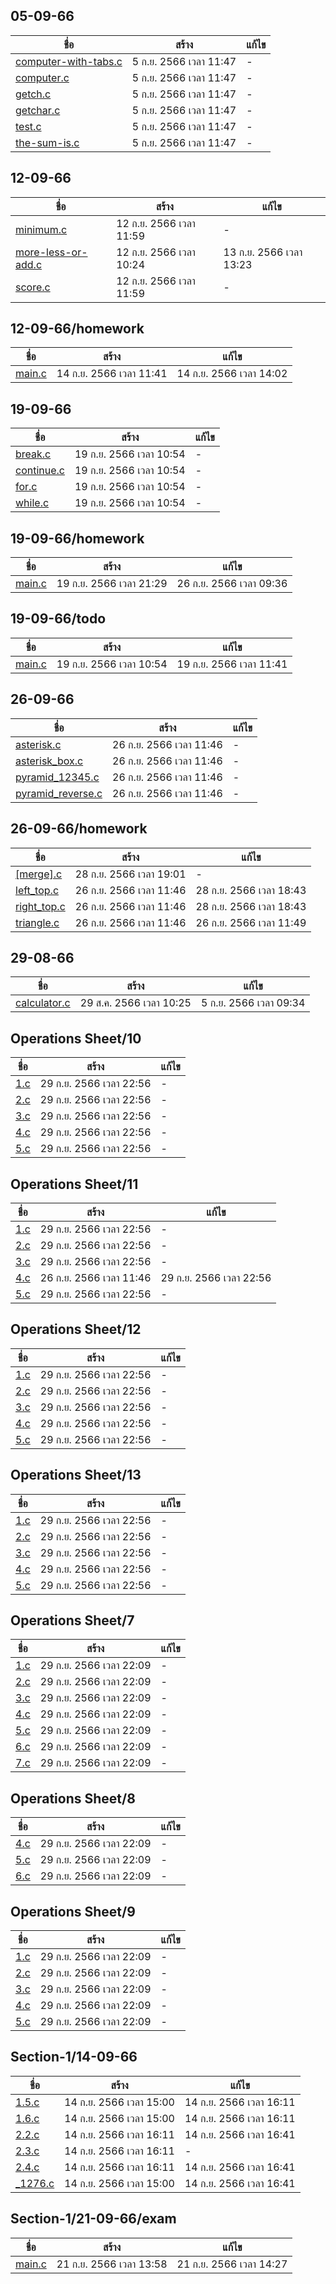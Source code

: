 ## 05-09-66

| ชื่อ                                                  | สร้าง                  | แก้ไข |
| ----------------------------------------------------- | ---------------------- | ----- |
| [computer-with-tabs.c](05-09-66/computer-with-tabs.c) | 5 ก.ย. 2566 เวลา 11:47 | -     |
| [computer.c](05-09-66/computer.c)                     | 5 ก.ย. 2566 เวลา 11:47 | -     |
| [getch.c](05-09-66/getch.c)                           | 5 ก.ย. 2566 เวลา 11:47 | -     |
| [getchar.c](05-09-66/getchar.c)                       | 5 ก.ย. 2566 เวลา 11:47 | -     |
| [test.c](05-09-66/test.c)                             | 5 ก.ย. 2566 เวลา 11:47 | -     |
| [the-sum-is.c](05-09-66/the-sum-is.c)                 | 5 ก.ย. 2566 เวลา 11:47 | -     |

## 12-09-66

| ชื่อ                                              | สร้าง                   | แก้ไข                   |
| ------------------------------------------------- | ----------------------- | ----------------------- |
| [minimum.c](12-09-66/minimum.c)                   | 12 ก.ย. 2566 เวลา 11:59 | -                       |
| [more-less-or-add.c](12-09-66/more-less-or-add.c) | 12 ก.ย. 2566 เวลา 10:24 | 13 ก.ย. 2566 เวลา 13:23 |
| [score.c](12-09-66/score.c)                       | 12 ก.ย. 2566 เวลา 11:59 | -                       |

## 12-09-66/homework

| ชื่อ                               | สร้าง                   | แก้ไข                   |
| ---------------------------------- | ----------------------- | ----------------------- |
| [main.c](12-09-66/homework/main.c) | 14 ก.ย. 2566 เวลา 11:41 | 14 ก.ย. 2566 เวลา 14:02 |

## 19-09-66

| ชื่อ                              | สร้าง                   | แก้ไข |
| --------------------------------- | ----------------------- | ----- |
| [break.c](19-09-66/break.c)       | 19 ก.ย. 2566 เวลา 10:54 | -     |
| [continue.c](19-09-66/continue.c) | 19 ก.ย. 2566 เวลา 10:54 | -     |
| [for.c](19-09-66/for.c)           | 19 ก.ย. 2566 เวลา 10:54 | -     |
| [while.c](19-09-66/while.c)       | 19 ก.ย. 2566 เวลา 10:54 | -     |

## 19-09-66/homework

| ชื่อ                               | สร้าง                   | แก้ไข                   |
| ---------------------------------- | ----------------------- | ----------------------- |
| [main.c](19-09-66/homework/main.c) | 19 ก.ย. 2566 เวลา 21:29 | 26 ก.ย. 2566 เวลา 09:36 |

## 19-09-66/todo

| ชื่อ                           | สร้าง                   | แก้ไข                   |
| ------------------------------ | ----------------------- | ----------------------- |
| [main.c](19-09-66/todo/main.c) | 19 ก.ย. 2566 เวลา 10:54 | 19 ก.ย. 2566 เวลา 11:41 |

## 26-09-66

| ชื่อ                                            | สร้าง                   | แก้ไข |
| ----------------------------------------------- | ----------------------- | ----- |
| [asterisk.c](26-09-66/asterisk.c)               | 26 ก.ย. 2566 เวลา 11:46 | -     |
| [asterisk_box.c](26-09-66/asterisk_box.c)       | 26 ก.ย. 2566 เวลา 11:46 | -     |
| [pyramid_12345.c](26-09-66/pyramid_12345.c)     | 26 ก.ย. 2566 เวลา 11:46 | -     |
| [pyramid_reverse.c](26-09-66/pyramid_reverse.c) | 26 ก.ย. 2566 เวลา 11:46 | -     |

## 26-09-66/homework

| ชื่อ                                         | สร้าง                   | แก้ไข                   |
| -------------------------------------------- | ----------------------- | ----------------------- |
| [[merge].c](26-09-66/homework/[merge].c)     | 28 ก.ย. 2566 เวลา 19:01 | -                       |
| [left_top.c](26-09-66/homework/left_top.c)   | 26 ก.ย. 2566 เวลา 11:46 | 28 ก.ย. 2566 เวลา 18:43 |
| [right_top.c](26-09-66/homework/right_top.c) | 26 ก.ย. 2566 เวลา 11:46 | 28 ก.ย. 2566 เวลา 18:43 |
| [triangle.c](26-09-66/homework/triangle.c)   | 26 ก.ย. 2566 เวลา 11:46 | 26 ก.ย. 2566 เวลา 11:49 |

## 29-08-66

| ชื่อ                                  | สร้าง                   | แก้ไข                  |
| ------------------------------------- | ----------------------- | ---------------------- |
| [calculator.c](29-08-66/calculator.c) | 29 ส.ค. 2566 เวลา 10:25 | 5 ก.ย. 2566 เวลา 09:34 |

## Operations Sheet/10

| ชื่อ                             | สร้าง                   | แก้ไข |
| -------------------------------- | ----------------------- | ----- |
| [1.c](Operations%20Sheet/10/1.c) | 29 ก.ย. 2566 เวลา 22:56 | -     |
| [2.c](Operations%20Sheet/10/2.c) | 29 ก.ย. 2566 เวลา 22:56 | -     |
| [3.c](Operations%20Sheet/10/3.c) | 29 ก.ย. 2566 เวลา 22:56 | -     |
| [4.c](Operations%20Sheet/10/4.c) | 29 ก.ย. 2566 เวลา 22:56 | -     |
| [5.c](Operations%20Sheet/10/5.c) | 29 ก.ย. 2566 เวลา 22:56 | -     |

## Operations Sheet/11

| ชื่อ                             | สร้าง                   | แก้ไข                   |
| -------------------------------- | ----------------------- | ----------------------- |
| [1.c](Operations%20Sheet/11/1.c) | 29 ก.ย. 2566 เวลา 22:56 | -                       |
| [2.c](Operations%20Sheet/11/2.c) | 29 ก.ย. 2566 เวลา 22:56 | -                       |
| [3.c](Operations%20Sheet/11/3.c) | 29 ก.ย. 2566 เวลา 22:56 | -                       |
| [4.c](Operations%20Sheet/11/4.c) | 26 ก.ย. 2566 เวลา 11:46 | 29 ก.ย. 2566 เวลา 22:56 |
| [5.c](Operations%20Sheet/11/5.c) | 29 ก.ย. 2566 เวลา 22:56 | -                       |

## Operations Sheet/12

| ชื่อ                             | สร้าง                   | แก้ไข |
| -------------------------------- | ----------------------- | ----- |
| [1.c](Operations%20Sheet/12/1.c) | 29 ก.ย. 2566 เวลา 22:56 | -     |
| [2.c](Operations%20Sheet/12/2.c) | 29 ก.ย. 2566 เวลา 22:56 | -     |
| [3.c](Operations%20Sheet/12/3.c) | 29 ก.ย. 2566 เวลา 22:56 | -     |
| [4.c](Operations%20Sheet/12/4.c) | 29 ก.ย. 2566 เวลา 22:56 | -     |
| [5.c](Operations%20Sheet/12/5.c) | 29 ก.ย. 2566 เวลา 22:56 | -     |

## Operations Sheet/13

| ชื่อ                             | สร้าง                   | แก้ไข |
| -------------------------------- | ----------------------- | ----- |
| [1.c](Operations%20Sheet/13/1.c) | 29 ก.ย. 2566 เวลา 22:56 | -     |
| [2.c](Operations%20Sheet/13/2.c) | 29 ก.ย. 2566 เวลา 22:56 | -     |
| [3.c](Operations%20Sheet/13/3.c) | 29 ก.ย. 2566 เวลา 22:56 | -     |
| [4.c](Operations%20Sheet/13/4.c) | 29 ก.ย. 2566 เวลา 22:56 | -     |
| [5.c](Operations%20Sheet/13/5.c) | 29 ก.ย. 2566 เวลา 22:56 | -     |

## Operations Sheet/7

| ชื่อ                            | สร้าง                   | แก้ไข |
| ------------------------------- | ----------------------- | ----- |
| [1.c](Operations%20Sheet/7/1.c) | 29 ก.ย. 2566 เวลา 22:09 | -     |
| [2.c](Operations%20Sheet/7/2.c) | 29 ก.ย. 2566 เวลา 22:09 | -     |
| [3.c](Operations%20Sheet/7/3.c) | 29 ก.ย. 2566 เวลา 22:09 | -     |
| [4.c](Operations%20Sheet/7/4.c) | 29 ก.ย. 2566 เวลา 22:09 | -     |
| [5.c](Operations%20Sheet/7/5.c) | 29 ก.ย. 2566 เวลา 22:09 | -     |
| [6.c](Operations%20Sheet/7/6.c) | 29 ก.ย. 2566 เวลา 22:09 | -     |
| [7.c](Operations%20Sheet/7/7.c) | 29 ก.ย. 2566 เวลา 22:09 | -     |

## Operations Sheet/8

| ชื่อ                            | สร้าง                   | แก้ไข |
| ------------------------------- | ----------------------- | ----- |
| [4.c](Operations%20Sheet/8/4.c) | 29 ก.ย. 2566 เวลา 22:09 | -     |
| [5.c](Operations%20Sheet/8/5.c) | 29 ก.ย. 2566 เวลา 22:09 | -     |
| [6.c](Operations%20Sheet/8/6.c) | 29 ก.ย. 2566 เวลา 22:09 | -     |

## Operations Sheet/9

| ชื่อ                            | สร้าง                   | แก้ไข |
| ------------------------------- | ----------------------- | ----- |
| [1.c](Operations%20Sheet/9/1.c) | 29 ก.ย. 2566 เวลา 22:09 | -     |
| [2.c](Operations%20Sheet/9/2.c) | 29 ก.ย. 2566 เวลา 22:09 | -     |
| [3.c](Operations%20Sheet/9/3.c) | 29 ก.ย. 2566 เวลา 22:09 | -     |
| [4.c](Operations%20Sheet/9/4.c) | 29 ก.ย. 2566 เวลา 22:09 | -     |
| [5.c](Operations%20Sheet/9/5.c) | 29 ก.ย. 2566 เวลา 22:09 | -     |

## Section-1/14-09-66

| ชื่อ                                   | สร้าง                   | แก้ไข                   |
| -------------------------------------- | ----------------------- | ----------------------- |
| [1.5.c](Section-1/14-09-66/1.5.c)      | 14 ก.ย. 2566 เวลา 15:00 | 14 ก.ย. 2566 เวลา 16:11 |
| [1.6.c](Section-1/14-09-66/1.6.c)      | 14 ก.ย. 2566 เวลา 15:00 | 14 ก.ย. 2566 เวลา 16:11 |
| [2.2.c](Section-1/14-09-66/2.2.c)      | 14 ก.ย. 2566 เวลา 16:11 | 14 ก.ย. 2566 เวลา 16:41 |
| [2.3.c](Section-1/14-09-66/2.3.c)      | 14 ก.ย. 2566 เวลา 16:11 | -                       |
| [2.4.c](Section-1/14-09-66/2.4.c)      | 14 ก.ย. 2566 เวลา 16:11 | 14 ก.ย. 2566 เวลา 16:41 |
| [\_1276.c](Section-1/14-09-66/_1276.c) | 14 ก.ย. 2566 เวลา 15:00 | 14 ก.ย. 2566 เวลา 16:41 |

## Section-1/21-09-66/exam

| ชื่อ                                     | สร้าง                   | แก้ไข                   |
| ---------------------------------------- | ----------------------- | ----------------------- |
| [main.c](Section-1/21-09-66/exam/main.c) | 21 ก.ย. 2566 เวลา 13:58 | 21 ก.ย. 2566 เวลา 14:27 |
